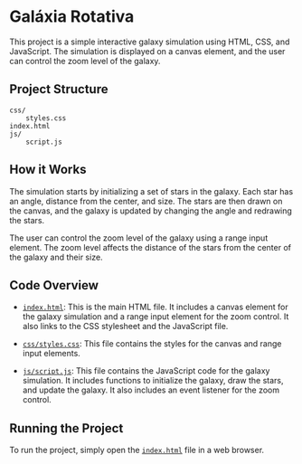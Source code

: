 # Galáxia Rotativa

This project is a simple interactive galaxy simulation using HTML, CSS, and JavaScript. The simulation is displayed on a canvas element, and the user can control the zoom level of the galaxy.

## Project Structure

```
css/
	styles.css
index.html
js/
	script.js
```

## How it Works

The simulation starts by initializing a set of stars in the galaxy. Each star has an angle, distance from the center, and size. The stars are then drawn on the canvas, and the galaxy is updated by changing the angle and redrawing the stars.

The user can control the zoom level of the galaxy using a range input element. The zoom level affects the distance of the stars from the center of the galaxy and their size.

## Code Overview

- [`index.html`](command:_github.copilot.openSymbolInFile?%5B%22index.html%22%2C%22index.html%22%5D "index.html"): This is the main HTML file. It includes a canvas element for the galaxy simulation and a range input element for the zoom control. It also links to the CSS stylesheet and the JavaScript file.

- [`css/styles.css`](command:_github.copilot.openSymbolInFile?%5B%22css%2Fstyles.css%22%2C%22css%2Fstyles.css%22%5D "css/styles.css"): This file contains the styles for the canvas and range input elements.

- [`js/script.js`](command:_github.copilot.openSymbolInFile?%5B%22js%2Fscript.js%22%2C%22js%2Fscript.js%22%5D "js/script.js"): This file contains the JavaScript code for the galaxy simulation. It includes functions to initialize the galaxy, draw the stars, and update the galaxy. It also includes an event listener for the zoom control.

## Running the Project

To run the project, simply open the [``index.html``](command:_github.copilot.openRelativePath?%5B%7B%22scheme%22%3A%22file%22%2C%22authority%22%3A%22%22%2C%22path%22%3A%22%2Ff%3A%2FGalaxy_cssom%2Findex.html%22%2C%22query%22%3A%22%22%2C%22fragment%22%3A%22%22%7D%5D "f:\Galaxy_cssom\index.html") file in a web browser.
